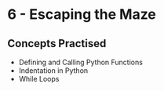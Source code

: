 # 6 - Escaping the Maze

## Concepts Practised
* Defining and Calling Python Functions
* Indentation in Python
* While Loops

